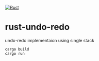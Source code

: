 [![Rust](https://github.com/patrik64/rust-undo-redo/actions/workflows/rust.yml/badge.svg?branch=main)](https://github.com/patrik64/rust-undo-redo/actions/workflows/rust.yml)

# rust-undo-redo
undo-redo implementaion using single stack

```
cargo build
cargo run
```
